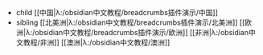 - child [[中国|λ:/obsidian中文教程/breadcrumbs插件演示/中国]]
- sibling [[北美洲|λ:/obsidian中文教程/breadcrumbs插件演示/北美洲]] [[欧洲|λ:/obsidian中文教程/breadcrumbs插件演示/欧洲]] [[非洲|λ:/obsidian中文教程/非洲]] [[澳洲|λ:/obsidian中文教程/澳洲]]